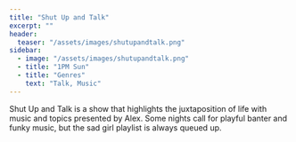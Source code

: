 ```yaml
---
title: "Shut Up and Talk"
excerpt: ""
header:
  teaser: "/assets/images/shutupandtalk.png"
sidebar:
  - image: "/assets/images/shutupandtalk.png"
  - title: "1PM Sun"
  - title: "Genres"
    text: "Talk, Music"
---
```


Shut Up and Talk is a show that highlights the juxtaposition of life with music and topics presented by Alex. Some nights call for playful banter and funky music, but the sad girl playlist is always queued up.
